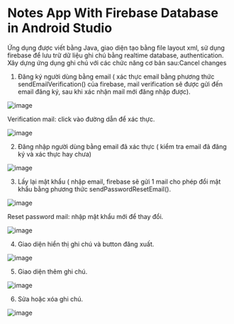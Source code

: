 # Notes App With Firebase Database in Android Studio

Ứng dụng được viết bằng Java, giao diện tạo bằng file layout xml, sử dụng firebase để lưu trữ dữ liệu ghi chú bằng realtime database, authentication.
Xây dựng ứng dụng ghi chú với các chức năng cơ bản sau:Cancel changes
1. Đăng ký người dùng bằng email ( xác thực email bằng phương thức sendEmailVerification() của firebase, mail verification sẽ được gửi đến email đăng ký, sau khi xác nhận mail mới đăng nhập được).

![image](https://user-images.githubusercontent.com/79967686/175825513-d43ef106-6bd4-49f3-ae4a-e98b66ff37c4.png)

Verification mail: click vào đường dẫn để xác thực.

![image](https://user-images.githubusercontent.com/79967686/175825790-ba80d19b-8289-4f8f-bf9b-c9c801d70bae.png)

2. Đăng nhập người dùng bằng email đã xác thực ( kiểm tra email đã đăng ký và xác thực hay chưa)

![image](https://user-images.githubusercontent.com/79967686/175825502-e82d4c88-209a-484b-b053-ec59909158e7.png)

3. Lấy lại mật khẩu ( nhập email, firebase sẽ gửi 1 mail cho phép đổi mật khẩu bằng phương thức sendPasswordResetEmail().

![image](https://user-images.githubusercontent.com/79967686/175825521-559462a0-d882-4bce-8477-fe4f607e6944.png)

Reset password mail: nhập mật khẩu mới để thay đổi.

![image](https://user-images.githubusercontent.com/79967686/175825765-42881800-e540-4b08-b66c-6e66207f8e40.png)

4. Giao diện hiển thị ghi chú và button đăng xuất.

![image](https://user-images.githubusercontent.com/79967686/175826556-b0bbf4ed-670c-4d39-8fa7-75a2e44b6aab.png)

5. Giao diện thêm ghi chú.

![image](https://user-images.githubusercontent.com/79967686/175825894-459d06dd-4387-41b0-b59d-98ee0c77d7b7.png)

6. Sửa hoặc xóa ghi chú.

![image](https://user-images.githubusercontent.com/79967686/175825940-4b41bb51-e570-4c52-a677-0aa007243eff.png)
